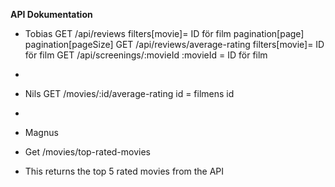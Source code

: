 __API Dokumentation__
* Tobias
GET /api/reviews
filters[movie]= ID för film
pagination[page]
pagination[pageSize]
GET /api/reviews/average-rating
filters[movie]= ID för film
GET /api/screenings/:movieId
:movieId = ID för film
* 

* Nils
GET /movies/:id/average-rating
id = filmens id
*

* Magnus
* Get /movies/top-rated-movies
* This returns the top 5 rated movies from the API
